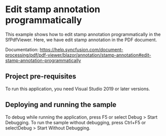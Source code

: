 # Edit stamp annotation programmatically
This example shows how to edit stamp annotation programmatically in the SfPdfViewer. Here, we have edit stamp annotation in the PDF document.

Documentation: https://help.syncfusion.com/document-processing/pdf/pdf-viewer/blazor/annotation/stamp-annotation#edit-stamp-annotation-programmatically


## Project pre-requisites
To run this application, you need Visual Studio 2019 or later versions.

## Deploying and running the sample
To debug while running the application, press F5 or select Debug > Start Debugging. To run the sample without debugging, press Ctrl+F5 or selectDebug > Start Without Debugging.